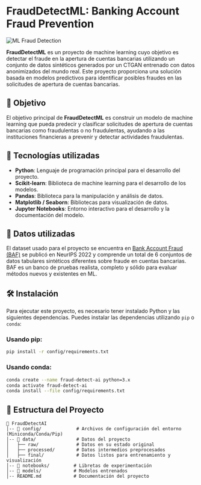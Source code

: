 # FraudDetectML: Banking Account Fraud Prevention

![ML Fraud Detection](https://img.shields.io/badge/Machine%20Learning-Fraud%20Detection-blue)

**FraudDetectML** es un proyecto de machine learning cuyo objetivo es detectar el fraude en la apertura de cuentas bancarias utilizando un conjunto de datos sintéticos generados por un CTGAN entrenado con datos anonimizados del mundo real. Este proyecto proporciona una solución basada en modelos predictivos para identificar posibles fraudes en las solicitudes de apertura de cuentas bancarias.

## 🚀 Objetivo

El objetivo principal de **FraudDetectML** es construir un modelo de machine learning que pueda predecir y clasificar solicitudes de apertura de cuentas bancarias como fraudulentas o no fraudulentas, ayudando a las instituciones financieras a prevenir y detectar actividades fraudulentas.

## 📌 Tecnologías utilizadas

- **Python**: Lenguaje de programación principal para el desarrollo del proyecto.
- **Scikit-learn**: Biblioteca de machine learning para el desarrollo de los modelos.
- **Pandas**: Biblioteca para la manipulación y análisis de datos.
- **Matplotlib / Seaborn**: Bibliotecas para visualización de datos.
- **Jupyter Notebooks**: Entorno interactivo para el desarrollo y la documentación del modelo.

## 📌 Datos utilizadas

El dataset usado para el proyecto se encuentra en [Bank Account Fraud (BAF)](https://www.kaggle.com/datasets/sgpjesus/bank-account-fraud-dataset-neurips-2022) se publicó en NeurIPS 2022 y comprende un total de 6 conjuntos de datos tabulares sintéticos diferentes sobre fraude en cuentas bancarias. BAF es un banco de pruebas realista, completo y sólido para evaluar métodos nuevos y existentes en ML.
## 🛠️ Instalación

Para ejecutar este proyecto, es necesario tener instalado Python y las siguientes dependencias. Puedes instalar las dependencias utilizando `pip` o `conda`:

### Usando pip:
```bash
pip install -r config/requirements.txt
```

### Usando conda:
```bash
conda create --name fraud-detect-ai python=3.x
conda activate fraud-detect-ai
conda install --file config/requirements.txt
```

## 📂 Estructura del Proyecto
```
📁 FraudDetectAI
│-- 📂 config/             # Archivos de configuración del entorno (Miniconda/Conda/Pip)
│-- 📂 data/               # Datos del proyecto
│   ├── raw/              # Datos en su estado original
│   ├── processed/        # Datos intermedios preprocesados
│   ├── final/            # Datos listos para entrenamiento y visualización
│-- 📂 notebooks/         # Libretas de experimentación
│-- 📂 models/            # Modelos entrenados
│-- README.md            # Documentación del proyecto
```
